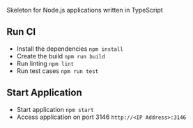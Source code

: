 Skeleton for Node.js applications written in TypeScript

## Run CI
- Install the dependencies `npm install`
- Create the build `npm run build`
- Run linting `npm lint`
- Run test cases `npm run test`

## Start Application
- Start application `npm start`
- Access application on port 3146 `http://<IP Address>:3146`
